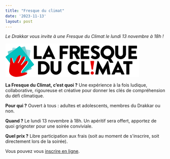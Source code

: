 ```yaml
---
title: "Fresque du climat"
date: '2023-11-13'
layout: post
---
```


_Le Drakkar vous invite à une Fresque du Climat le lundi 13 novembre à 18h !_


![Fresque du Climat](fresque-du-climat.png)

**La Fresque du Climat, c’est quoi ?** Une expérience à la fois ludique, collaborative, rigoureuse et créative pour donner les clés de compréhension du défi climatique.

**Pour qui ?** Ouvert à tous : adultes et adolescents, membres du Drakkar ou non.

**Quand ?** Le lundi 13 novembre à 18h. Un apéritif sera offert, apportez de quoi grignoter pour une soirée conviviale.

**Quel prix ?** Libre participation aux frais (soit au moment de s'inscrire, soit directement lors de la soirée).

Vous pouvez vous [inscrire en ligne](https://association.climatefresk.org/training_sessions/86fcf12a-b4dd-4834-86f4-1e89325ef9d3/show_public?language=fr&tenant_token=36bd2274d3982262c0021755).

